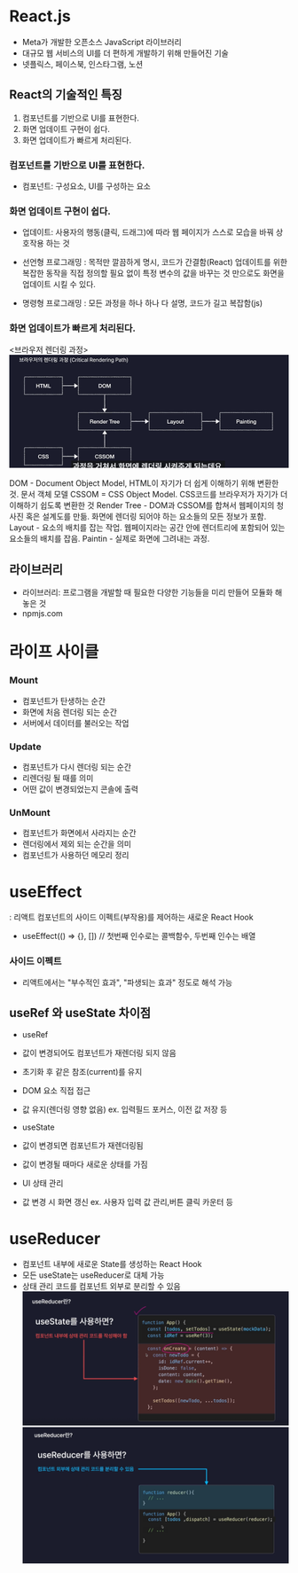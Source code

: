 # React.js

- Meta가 개발한 오픈소스 JavaScript 라이브러리
- 대규모 웹 서비스의 UI를 더 편하게 개발하기 위해 만들어진 기술
- 넷플릭스, 페이스북, 인스타그램, 노션

## React의 기술적인 특징

1. 컴포넌트를 기반으로 UI를 표현한다.
2. 화면 업데이트 구현이 쉽다.
3. 화면 업데이트가 빠르게 처리된다.

### 컴포넌트를 기반으로 UI를 표현한다.

- 컴포넌트: 구성요소, UI를 구성하는 요소

### 화면 업데이트 구현이 쉽다.

- 업데이트: 사용자의 행동(클릭, 드래그)에 따라 웹 페이지가 스스로 모습을 바꿔 상호작용 하는 것

- 선언형 프로그래밍 : 목적만 깔끔하게 명시, 코드가 간결함(React)
  업데이트를 위한 복잡한 동작을 직접 정의할 필요 없이 특정 변수의 값을 바꾸는 것 만으로도 화면을 업데이트 시킬 수 있다.
- 명령형 프로그래밍 : 모든 과정을 하나 하나 다 설명, 코드가 길고 복잡함(js)

### 화면 업데이트가 빠르게 처리된다.

<브라우저 렌더링 과정>
![alt text](./React/image.png)

DOM - Document Object Model, HTML이 자기가 더 쉽게 이해하기 위해 변환한 것. 문서 객체 모델
CSSOM = CSS Object Model. CSS코드를 브라우저가 자기가 더 이해하기 쉽도록 변환한 것
Render Tree - DOM과 CSSOM를 합쳐서 웹페이지의 청사진 혹은 설계도를 만듦. 화면에 렌더링 되어야 하는 요소들의 모든 정보가 포함.
Layout - 요소의 배치를 잡는 작업. 웹페이지라는 공간 안에 렌더트리에 포함되어 있는 요소들의 배치를 잡음.
Paintin - 실제로 화면에 그려내는 과정.

## 라이브러리

- 라이브러리: 프로그램을 개발할 때 필요한 다양한 기능들을 미리 만들어 모듈화 해 놓은 것
- npmjs.com

# 라이프 사이클

### Mount

- 컴포넌트가 탄생하는 순간
- 화면에 처음 렌더링 되는 순간
- 서버에서 데이터를 불러오는 작업

### Update

- 컴포넌트가 다시 렌더링 되는 순간
- 리렌더링 될 때를 의미
- 어떤 값이 변경되었는지 콘솔에 출력

### UnMount

- 컴포넌트가 화면에서 사라지는 순간
- 렌더링에서 제외 되는 순간을 의미
- 컴포넌트가 사용하던 메모리 정리

# useEffect

: 리액트 컴포넌트의 사이드 이펙트(부작용)를 제어하는 새로운 React Hook

- useEffect(() => {}, []) // 첫번째 인수로는 콜백함수, 두번째 인수는 배열

### 사이드 이펙트

- 리액트에서는 "부수적인 효과", "파생되는 효과" 정도로 해석 가능

## useRef 와 useState 차이점

- useRef
- 값이 변경되어도 컴포넌트가 재렌더링 되지 않음
- 초기화 후 같은 참조(current)를 유지
- DOM 요소 직접 접근
- 값 유지(렌더링 영향 없음)
  ex. 입력필드 포커스, 이전 값 저장 등

- useState
- 값이 변경되면 컴포넌트가 재렌더링됨
- 값이 변경될 때마다 새로운 상태를 가짐
- UI 상태 관리
- 값 변경 시 화면 갱신
  ex. 사용자 입력 값 관리,버튼 클릭 카운터 등

# useReducer

- 컴포넌트 내부에 새로운 State를 생성하는 React Hook
- 모든 useState는 useReducer로 대체 가능
- 상태 관리 코드를 컴포넌트 외부로 분리할 수 있음
  ![alt text](image.png)
  ![alt text](image-1.png)
